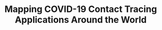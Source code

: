 ---
category: 'projects'
title: "Mapping COVID-19 Contact Tracing Applications Around the World"
description: "A visualization and database of contact tracing applications around the world for COVID-19. Hoping to keep this updated frequently."
link: "https://benlevyx.github.io/covid-tracking/"
background: "#10104b"
tools: ["D3.js", "Python"]
---